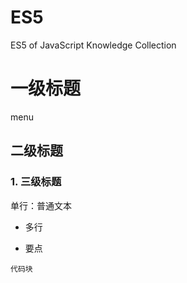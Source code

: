 # ES5

ES5 of JavaScript Knowledge Collection

# 一级标题

menu

## 二级标题

### 1. 三级标题

单行：普通文本

- 多行

- 要点

```code
代码块
```


